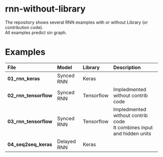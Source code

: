 # rnn-without-library
The repository shows several RNN examples with or without Library (or contribution code). <br>
All examples predict sin graph. 

# Examples

| File | Model | Library | Description |
|:-----|:------|:--------|:------------|
| **01_rnn_keras** | Synced RNN | Keras | |
| **02_rnn_tensorflow** | Synced RNN | Tensorflow | Impledmented without contrib code |
| **03_rnn_tensorflow** | Synced RNN | Tensorflow | Impledmented without contrib code <br>It combines input and hidden units |
| **04_seq2seq_keras** | Delayed RNN | Keras      |  |
